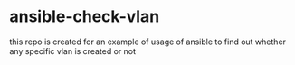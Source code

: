 # ansible-check-vlan
this repo is created for an example of usage of ansible to find out whether any specific vlan is created or not
